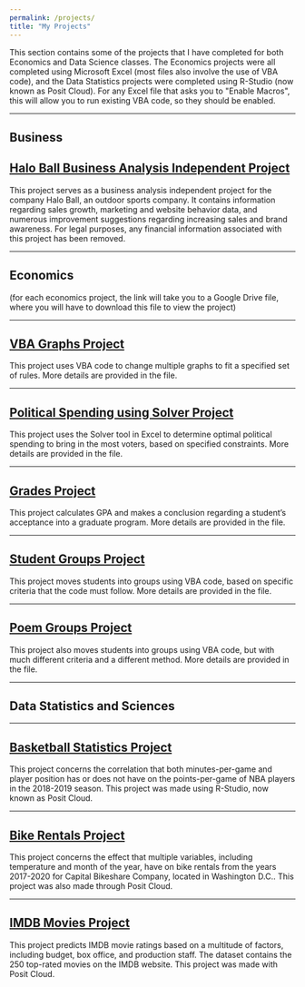```yaml
---
permalink: /projects/
title: "My Projects"
---
```


This section contains some of the projects that I have completed for both Economics and Data Science classes. The Economics projects were all completed using Microsoft Excel (most files also involve the use of VBA code), and the Data Statistics projects were completed using R-Studio (now known as Posit Cloud). For any Excel file that asks you to "Enable Macros", this will allow you to run existing VBA code, so they should be enabled.

---
Business
---
[Halo Ball Business Analysis Independent Project](https://docs.google.com/presentation/d/1wKZJbL7Fo7YhpXULU58C24U0xWvke8rc3g6dj2_QtRQ/edit#slide=id.p)
---

This project serves as a business analysis independent project for the company Halo Ball, an outdoor sports company. It contains information regarding sales growth, marketing and website behavior data, and numerous improvement suggestions regarding increasing sales and brand awareness. For legal purposes, any financial information associated with this project has been removed.

---
Economics
---

(for each economics project, the link will take you to a Google Drive file, where you will have to download this file to view the project)

---
[VBA Graphs Project](https://drive.google.com/file/d/1vHbmq058ORYQgMfa7JcMq8-90AnfUIAG/view?usp=share_link)
---

This project uses VBA code to change multiple graphs to fit a specified set of rules. More details are provided in the file.

---
[Political Spending using Solver Project](https://drive.google.com/file/d/1rOUbVZQX_WOLLZpp-GlEYnOkSj64N8ld/view?usp=share_link)
---

This project uses the Solver tool in Excel to determine optimal political spending to bring in the most voters, based on specified constraints. More details are provided in the file.

---
[Grades Project](https://drive.google.com/file/d/1gLKBVMJepE1OrPlEPVKAoEFJiR_YZKPt/view?usp=share_link)
---

This project calculates GPA and makes a conclusion regarding a student’s acceptance into a graduate program. More details are provided in the file. 

---
[Student Groups Project](https://drive.google.com/file/d/1HU-PhdK972a2Ve0bxfrc-RLVn70J58pi/view?usp=share_link)
---

This project moves students into groups using VBA code, based on specific criteria that the code must follow. More details are provided in the file.

---
[Poem Groups Project](https://drive.google.com/file/d/1zA_WyiLRTaMfo0H4BU5AYpJJE49vzJpA/view?usp=share_link)
---

This project also moves students into groups using VBA code, but with much different criteria and a different method. More details are provided in the file.

---
Data Statistics and Sciences
---

---
[Basketball Statistics Project](https://drive.google.com/file/d/1eqf0R3M50rtON1IC6_9bD8-lAcZ3wU5k/view?usp=share_link)
---

This project concerns the correlation that both minutes-per-game and player position has or does not have on the points-per-game of NBA players in the 2018-2019 season. This project was made using R-Studio, now known as Posit Cloud.

---
[Bike Rentals Project](https://drive.google.com/file/d/1z3yJhBD4i_QX0H31utdHyxZZSJDDss-v/view?usp=share_link)
---

This project concerns the effect that multiple variables, including temperature and month of the year, have on bike rentals from the years 2017-2020 for Capital Bikeshare Company, located in Washington D.C.. This project was also made through Posit Cloud. 

---
[IMDB Movies Project](https://drive.google.com/file/d/1qjaMRQLsm-rFbgd-JcxUpwYfc3hDQZ6X/view?usp=sharing)
---

This project predicts IMDB movie ratings based on a multitude of factors, including budget, box office, and production staff. The dataset contains the 250 top-rated movies on the IMDB website. This project was made with Posit Cloud.

